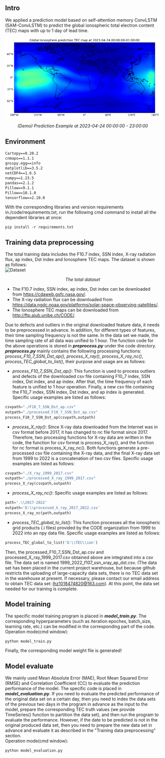 ## Intro
We applied a prediction model based on self-attention memory ConvLSTM (SAM-ConvLSTM) to predict the global ionospheric total electron content (TEC) maps with up to 1 day of lead time.  
  
![Prediction Example](./result.gif)
*<center>(Demo) Prediction Example at 2023-04-24 00:00:00 - 23:00:00</center>*  


## Environment
```
Cartopy==0.20.2
cnmaps==1.1.1
gnsspy.egg==info
matplotlib==3.5.2
netCDF4==1.6.5
numpy==1.23.5
pandas==2.1.2
Pillow==9.1.1
Pillow==10.1.0
tensorflow==2.10.0
```
With the corresponding libraries and version requirements in./code/requirements.txt, run the following cmd command to install all the dependent libraries at once:
```
pip install -r requirements.txt
```


## Training data preprocessing
The total training data includes the F10.7 index, SSN index, X-ray radiation flux, ap index, Dst index and Ionosphere TEC maps. The dataset is shown as follows:    
![Dataset](./images/dataset.png)
*<center> The total dataset </center>*  
* The F10.7 index, SSN index, ap index, Dst index can be downloaded from https://cdaweb.gsfc.nasa.gov/.  
* The X-ray radiation flux can be downloaded from https://data.ngdc.noaa.gov/platforms/solar-space-observing-satellites/.  
* The Ionosphere TEC maps can be downloaded from http://ftp.aiub.unibe.ch/CODE/.  
  
Due to defects and outliers in the original downloaded feature data, it needs to be preprocessed in advance. In addition, for different types of features, their time sampling frequency is not the same. In the data set we made, the time sampling rate of all data was unified to 1 hour. The function code for the above operations is stored in ***preprocess.py*** under the code directory.  
***preprocess.py*** mainly contains the following processing functions: *process_F10_7_SSN_Dst_ap()*, *process_X_ray()*, *process_X_ray_nc()*, *process_TEC_global_to_list()*, their purpose and usage are as follows:

* *process_F10_7_SSN_Dst_ap()*: This function is used to process outliers and defects of the downloaded csv file containing F10_7 index, SSN index, Dst index, and ap index. After that, the time frequency of each feature is unified to 1 hour operation. Finally, a new csv file containing the F10_7 index, SSN index, Dst index, and ap index is generated. Specific usage examples are listed as follows:  
```python
csvpath="./F10_7_SSN_Dst_ap.csv"
outpath="./processed_F10_7_SSN_Dst_ap.csv"
process_F10_7_SSN_Dst_ap(csvpath,outpath)
```

* *process_X_ray()*: Since X-ray data downloaded from the Internet was in csv format before 2017, it has changed to nc file format since 2017. Therefore, two processing functions for X-ray data are written in the code, the function for csv format is process_X_ray(), and the function for nc format is process_X_ray_nc(). Both functions generate a pre-processed csv file containing the X-ray data, and the final X-ray data set from 1999 to 2022 is a concatenation of two csv files. Specific usage examples are listed as follows:  
```python
csvpath="./X_ray_1999_2017.csv"
outpath="./processed_X_ray_1999_2017.csv"
process_X_ray(csvpath,outpath)
```

* *process_X_ray_nc()*: Specific usage examples are listed as follows:  
```python
path='.\\2017-2022'
outpath='D:\\processed_X_ray_2017_2022.csv'
process_X_ray_nc(path,outpath)
```

* *process_TEC_global_to_list()*: This function processes all the ionospheric grid products (.i files) provided by the CODE organization from 1999 to 2022 into an npy data file. Specific usage examples are listed as follows:  
```python
process_TEC_global_to_list('D:\\TEC\\ion')
```

Then, the processed_F10_7_SSN_Dst_ap.csv and processed_X_ray_1999_2017.csv obtained above are integrated into a csv file. The data set is named 1999_2022_f107_ssn_xray_ap_dst.csv. (The data set has been placed in the current project warehouse, but because github restricts the uploading of large-capacity data sets, there is no TEC data set in the warehouse at present. If necessary, please contact our email address to obtain TEC data set: lhz1018474820@163.com). At this point, the data set needed for our training is complete.


   
## Model training
The specific model training program is placed in ***model_train.py***. The corresponding hyperparameters (such as iteration epoches, batch_size, learning rate, etc.) can be modified in the corresponding part of the code.  
Operation mode(cmd window):  
```
python model_train.py
```
Finally, the corresponding model weight file is generated!



## Model evaluate
We mainly used Mean Absolute Error (MAE), Root Mean Squared Error (RMSE) and Correlation Coefficient (CC) to evaluate the prediction performance of the model. The specific code is placed in ***model_evaluation.py***. If you need to evaluate the predicted performance of the original data set on a certain day, then you need to index the data sets of the previous two days in the program in advance as the input to the model, prepare the corresponding TEC truth values (we provide TimeSeries() function to partition the data set), and then run the program to evaluate the performance. However, if the date to be predicted is not in the original produced data set, then you need to prepare the new data set in advance and evaluate it as described in the "Training data preprocessing" section.  
Operation mode(cmd window):  
```
python model_evaluation.py
```























